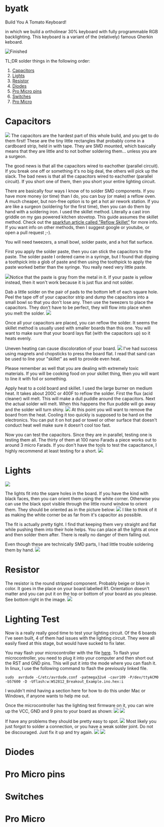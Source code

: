 # byatk
Build You A Tomato Keyboard!

in which we build a ortholinear 30% keyboard with fully programmable RGB backlighting.
This keyboard is a variant of the (relatively) famous Gherkin keboard.

![Finished](images/finished.jpg)

TL;DR solder things in the following order:
1. [Capacitors](#capacitors)
2. [Lights](#lights)
3. [Resistor](#resistor)
4. [Diodes](#diodes)
5. [Pro Micro pins](#pro-micro-pins)
6. [Switches](#switches)
7. [Pro Micro](#pro-micro)

# Capacitors
![](images/capacitors.jpg)
The capacitors are the hardest part of this whole build, and you get to do them first!
These are the tiny little rectangles that probably come in a cardboard strip, held in with tape.
They are SMD mounted, which basically means that they are little and to not bother soldering them...
unless you are a surgeon.

The good news is that all the capacitors wired to eachother (parallel circuit).
If you break one off or something it's no big deal, the others will pick up the slack.
The bad news is that all the capacitors wired to eachother (parallel circuit).
If you short one of them, then you short your entire lighting circuit.

There are basically four ways I know of to solder SMD components.
If you have more money (or time) than I do, you can buy (or make) a reflow oven.
A much cheaper, but non-free option is to get a hot air rework station.
If you are like a surgeon (soldering for the first time), then you can do them by hand with a soldering iron.
I used the skillet method. Literally a cast iron griddle on my gas powered kitchen stovetop.
This guide assumes the skillet method.
Check out the [sparkfun article called "Reflow Skillet"](https://www.sparkfun.com/tutorials/59) for more info.
If you want info on other methods, then I suggest google or youtube, or open a pull request ;-).

You will need tweezers, a small bowl, solder paste, and a hot flat surface.

First you apply the solder paste, then you can stick the capacitors to the paste.
The solder paste I ordered came in a syringe, but I found that dipping a toothpick into a glob of paste and then using the toothpick to apply the paste worked better than the syringe.
You really need very little paste.

![](images/solder_puddle.jpg)Notice that the paste is gray from the metal in it. If your paste is yellow instead, then it won't work because it is just flux and not solder.

Dab a little solder on the pair of pads to the bottom left of each square hole.
Peel the tape off of your capacitor strip and dump the capacitors into a small bowl so that you don't lose any.
Then use the tweezers to place the capacitors.
They don't have to be perfect, they will flow into place when you melt the solder.
![](images/placing_capacitors.jpg)

Once all your capacitors are placed, you can reflow the solder.
It seems the skillet method is usually used with smaller boards than this one.
You will want to make sure that your board lays flat (with the capacitors up) so it heats evenly.

Uneven heating can cause discoloration of your board.
![](images/skillet_yellowing2.jpg)
I've had success using magnets and chopsticks to press the board flat.
I read that sand can be used to line your "skillet" as well to provide even heat.

Please remember as well that you are dealing with extremely toxic materials.
If you will be cooking food on your skillet thing, then you will want to line it with foil or something.

Apply heat to a cold board and skillet.
I used the large burner on medium heat.
It takes about 200C or 400F to reflow the solder.
First the flux (acid cleaner) will melt. This will make a dull puddle around the capacitors.
Next the actual solder will melt. When this happens the flux puddle will go away and the solder will turn shiny.
![](images/griddle_reflow.jpg)
At this point you will want to remove the board from the heat.
Cooling it too quickly is supposed to be hard on the electronics.
You can put it on hot pad or towel or other surface that doesn't conduct heat well make sure it doesn't cool too fast.

Now you can test the capacitors.
Since they are in parallel, testing one is testing them all.
The thirty of them at 100 nano Farads a piece works out to around 3 micro Farads.
If you don't have the tools to test the capacitance, I highly recommend at least testing for a short.
![](images/capacitor_test.jpg)

# Lights
![](images/ws2812b.jpg)

The lights fit into the sqare holes in the board.
If you have the kind with black faces, then you can orient them using the white corner.
Otherwise you can use the black spot visible through the little round window to orient them.
They should be oriented as in the picture below:
![](images/light_orientation.jpg)
I like to think of it as making the white corner be as far from it's capacitor as possible.

The fit is actually pretty tight.
I find that keeping them very straight and flat while pushing them into their hole helps.
You can place all the lights at once and then solder them after.
There is really no danger of them falling out.

Even though these are technically SMD parts, I had little trouble soldering them by hand.
![](images/solder_lights.jpg)

# Resistor
The resistor is the round stripped component. Probably beige or blue in color.
It goes in the place on your board labelled R1.
Orientation doesn't matter and you can put it on the top or bottom of your board as you please. See bottom right in the image.
![](images/resistor.jpg)

# Lighting Test
Now is a really really good time to test your lighting circuit.
Of the 6 boards I've seen built, 4 of them had issues with the lighting circuit.
They were all easily fixed at this stage, but would have sucked to fix later.

You may flash your microcontroller with the file [here](bin/WS2812_Breakout_Example.ino.hex).
To flash your microcontroller, you need to plug it into your computer and then short out the RST and GND pins.
This will put it into the mode where you can flash it.
In linux, I use the following command to flash the previously linked file.

`sudo  avrdude -C/etc/avrdude.conf -patmega32u4 -cavr109 -P/dev/ttyACM0 -b57600 -D -Uflash:w:WS2812_Breakout_Example.ino.hex:i`

I wouldn't mind having a section here for how to do this under Mac or Windows, if anyone wants to help me out.

Once the microcontroller has the lighting test firmware on it, you can wire up the VCC, GND and 9 pins to your board as shown:
![](images/light_test_wiring.jpg)
![](images/light_test_wiring2.jpg)

If have any problems they should be pretty easy to spot.
![](images/light_test_fail.jpg)
Most likely you just forgot to solder a connection, or you have a weak solder joint.
Do not be discouraged. Just fix it up and try again.
![](images/light_test_success.jpg)
![](images/great_success.jpg)

# Diodes
# Pro Micro pins
# Switches
# Pro Micro